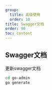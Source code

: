 ```yaml
---
group:
  title: 高级使用
  order: 10
title: Swagger文档 
order: 90
toc: content
---
```


## Swagger文档

更新swagger文档

```sh
cd go-admin
go generate
```
